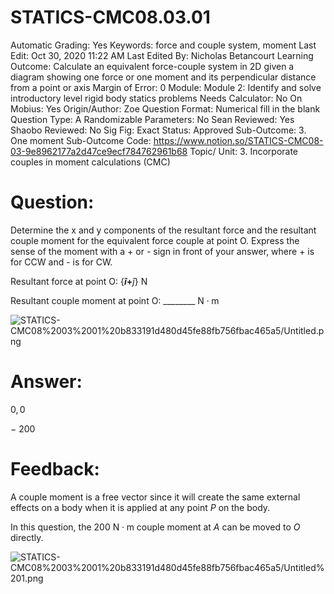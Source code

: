 # STATICS-CMC08.03.01

Automatic Grading: Yes
Keywords: force and couple system, moment
Last Edit: Oct 30, 2020 11:22 AM
Last Edited By: Nicholas Betancourt
Learning Outcome: Calculate an equivalent force-couple system in 2D given a diagram showing one force or one moment and its perpendicular distance from a point or axis
Margin of Error: 0
Module: Module 2: Identify and solve introductory level rigid body statics problems
Needs Calculator: No
On Mobius: Yes
Origin/Author: Zoe
Question Format: Numerical fill in the blank
Question Type: A
Randomizable Parameters: No
Sean Reviewed: Yes
Shaobo Reviewed: No
Sig Fig: Exact
Status: Approved
Sub-Outcome: 3. One moment
Sub-Outcome Code: https://www.notion.so/STATICS-CMC08-03-9e8962177a2d47ce9ecf784762961b68
Topic/ Unit: 3. Incorporate couples in moment calculations (CMC)

# Question:

Determine the x and y components of the resultant force and the resultant couple moment for the equivalent force couple at point O. Express the sense of the moment with a + or - sign in front of your answer, where + is for CCW and - is for CW.

Resultant force at point O: $\{$____$\hat{i}+$____$\hat{j}\} \text{~N}$

Resultant couple moment at point O: ________ $\text{N}\cdot\text{m}$

![STATICS-CMC08%2003%2001%20b833191d480d45fe88fb756fbac465a5/Untitled.png](STATICS-CMC08%2003%2001%20b833191d480d45fe88fb756fbac465a5/Untitled.png)

# Answer:

$0,0$

$-~200$

# Feedback:

A couple moment is a free vector since it will create the same external effects on a body when it is applied at any point $P$ on the body.

In this question, the 200 $\text{N}\cdot\text{m}$ couple moment at $A$ can be moved to $O$ directly.

![STATICS-CMC08%2003%2001%20b833191d480d45fe88fb756fbac465a5/Untitled%201.png](STATICS-CMC08%2003%2001%20b833191d480d45fe88fb756fbac465a5/Untitled%201.png)